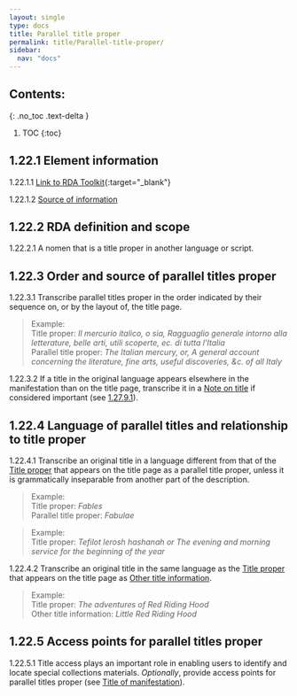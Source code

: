 ```yaml
---
layout: single
type: docs
title: Parallel title proper
permalink: title/Parallel-title-proper/
sidebar:
  nav: "docs"
---
```


## Contents:
{: .no_toc .text-delta }

1. TOC
{:toc}

## 1.22.1 Element information

<a name="1.22.1.1">1.22.1.1</a> [Link to RDA Toolkit](https://beta.rdatoolkit.org/Content?externalId=en-US_ala-01595b77-9820-3a0a-8488-ac6ee64cca09){:target="_blank"}

<a name="1.22.1.2">1.22.1.2</a> [Source of information](/DCRMR/title/)

## 1.22.2 RDA definition and scope

<a name="1.22.2.1">1.22.2.1</a> A nomen that is a title proper in another language or script.

## 1.22.3 Order and source of parallel titles proper

<a name="1.22.3.1">1.22.3.1</a> Transcribe parallel titles proper in the order indicated by their sequence on, or by the layout of, the title page.

>Example:  
>Title proper: <CITE>Il mercurio italico, o sia, Ragguaglio generale intorno alla letterature, belle arti, utili scoperte, ec. di tutta l'Italia</CITE>  
>Parallel title proper: <CITE>The Italian mercury, or, A general account concerning the literature, fine arts, useful discoveries, &c. of all Italy</CITE>

<a name="1.22.3.2">1.22.3.2</a> If a title in the original language appears elsewhere in the manifestation than on the title page, transcribe it in a [Note on title](/DCRMR/title/Note-on-title) if considered important (see [1.27.9.1](/DCRMR/title/Note-on-title/#1.27.9.1)).

## 1.22.4 Language of parallel titles and relationship to title proper

<a name="1.22.4.1">1.22.4.1</a> Transcribe an original title in a language different from that of the [Title proper](/DCRMR/title/Title-proper) that appears on the title page as a parallel title proper, unless it is grammatically inseparable from another part of the description.

>Example:  
>Title proper: <CITE>Fables</CITE>  
>Parallel title proper: <CITE>Fabulae</CITE>  

>Example:  
>Title proper: <CITE>Tefilot lerosh hashanah or The evening and morning service for the beginning of the year</CITE>

<a name="1.22.4.2">1.22.4.2</a> Transcribe an original title in the same language as the [Title proper](/DCRMR/title/Title-proper) that appears on the title page as [Other title information](/DCRMR/title/Other-title-information).

>Example:  
>Title proper: <CITE>The adventures of Red Riding Hood</CITE>  
>Other title information: <CITE>Little Red Riding Hood</CITE>

## 1.22.5 Access points for parallel titles proper

<a name="1.22.5.1">1.22.5.1</a> Title access plays an important role in enabling users to identify and locate special collections materials.  *Optionally*, provide access points for parallel titles proper (see [Title of manifestation](/DCRMR/title/Title-of-manifestation/)).
